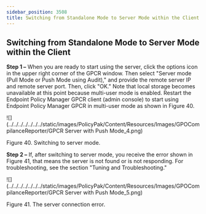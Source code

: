 ```yaml
---
sidebar_position: 3508
title: Switching from Standalone Mode to Server Mode within the Client
---
```


## Switching from Standalone Mode to Server Mode within the Client

**Step 1 –** When you are ready to start using the server, click the options icon in the upper right corner of the GPCR window. Then select "Server mode (Pull Mode or Push Mode using Audit)," and provide the remote server IP and remote server port. Then, click "OK." Note that local storage becomes unavailable at this point because multi-user mode is enabled. Restart the Endpoint Policy Manager GPCR client (admin console) to start using Endpoint Policy Manager GPCR in multi-user mode as shown in Figure 40.

![](../../../../../../../static/images/PolicyPak/Content/Resources/Images/GPOCompilanceReporter/GPCR Server with Push Mode_4.png)

Figure 40. Switching to server mode.

**Step 2 –** If, after switching to server mode, you receive the error shown in Figure 41, that means the server is not found or is not responding. For troubleshooting, see the section "Tuning and Troubleshooting."

![](../../../../../../../static/images/PolicyPak/Content/Resources/Images/GPOCompilanceReporter/GPCR Server with Push Mode_5.png)

Figure 41. The server connection error.
